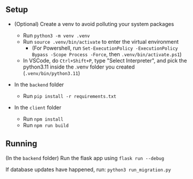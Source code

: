 ## Setup
- (Optional) Create a venv to avoid polluting your system packages
  - Run `python3 -m venv .venv`
  - Run `source .venv/bin/activate` to enter the virtual environment
  	- (For Powershell, run `Set-ExecutionPolicy -ExecutionPolicy Bypass -Scope Process -Force`, then `.venv/bin/activate.ps1`)
  - In VSCode, do `Ctrl+Shift+P`, type "Select Interpreter", and pick the python3.11 inside the .venv folder you created (`.venv/bin/python3.11`)

- In the `backend` folder
  - Run `pip install -r requirements.txt`

- In the `client` folder
  - Run `npm install`
  - Run `npm run build`

## Running
(In the `backend` folder)
Run the flask app using `flask run --debug`

If database updates have happened, run: `python3 run_migration.py`
